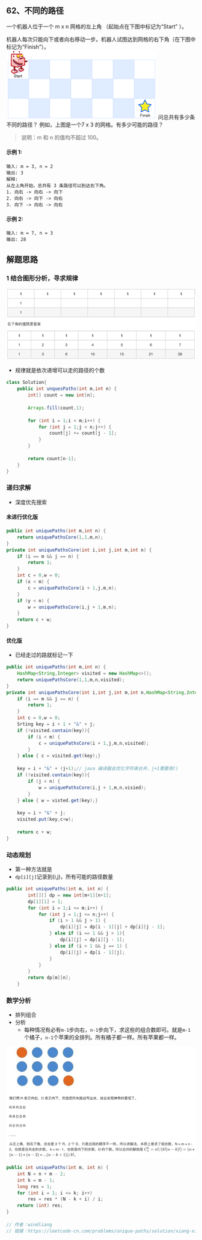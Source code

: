 ## 62、不同的路径
一个机器人位于一个 m x n 网格的左上角 （起始点在下图中标记为“Start” ）。

机器人每次只能向下或者向右移动一步。机器人试图达到网格的右下角（在下图中标记为“Finish”）。
![tu](../../images/62_robot_maze.png)
问总共有多少条不同的路径？
例如，上图是一个7 x 3 的网格。有多少可能的路径？

> 说明：m 和 n 的值均不超过 100。

#### 示例 1:
```
输入: m = 3, n = 2
输出: 3
解释:
从左上角开始，总共有 3 条路径可以到达右下角。
1. 向右 -> 向右 -> 向下
2. 向右 -> 向下 -> 向右
3. 向下 -> 向右 -> 向右
```
#### 示例 2:
```
输入: m = 7, n = 3
输出: 28
```
<!-- 来源：力扣（LeetCode）
链接：https://leetcode-cn.com/problems/unique-paths
著作权归领扣网络所有。商业转载请联系官方授权，非商业转载请注明出处。 -->
## 解题思路
### 1 结合图形分析，寻求规律
![tu](../../images/62_solve1.png)
- 规律就是依次递增可以走的路径的个数
```Java
class Solution{
    public int unquesPaths(int m,int n) {
        int[] count = new int[n];

        Arrays.fill(count,1);

        for (int i = 1;i < m;i++) {
            for (int j = 1;j < n;j++) {
                count[j] += count[j - 1];
            }
        }

        return count[n-1];
    }
}
```
### 递归求解
- 深度优先搜索
#### 未进行优化版
```java
public int uniquePaths(int m,int n) {
    return uniquePathsCore(1,1,m,n);
}
private int uniquePathsCore(int i,int j,int m,int n) {
    if (i == m && j == n) {
        return 1;
    }
    int c = 0,w = 0;
    if (x < m) {
        c = uniquePathsCore(i + 1,j,m,n);
    }
    if (y < n) {
        w = uniquePathsCore(i,j + 1,m,n);
    }
    return c + w;
}

```
#### 优化版
- 已经走过的路就标记一下
```java
public int uniquePaths(int m,int n) {
    HashMap<String,Integer> visited = new HashMap<>();
    return uniquePathsCore(1,1,m,n,visited);
}
private int uniquePathsCore(int i,int j,int m,int n,HashMap<String,Integer> visited) {
    if (i == m && j == n) {
        return 1;
    }
    int c = 0,w = 0;
    Srting key = i + 1 + "&" + j;
    if (!visited.contain(key)){
        if (i < m) {
            c = uniquePathsCore(i + 1,j,m,n,visited);
        }
    } else { c = visited.get(key);}
    
    key = i + "&" + (j+1);// java 编译器会优化字符串合并，j+1需要用()
    if (!visited.contain(key)){
        if (j < n) {
            w = uniquePathsCore(i,j + 1,m,n,visied);
        }
    } else { w = visted.get(key);}
    
    key = i + "&" + j;
    visited.put(key,c+w);

    return c + w;
}
```

### 动态规划
- 第一种方法就是
- `dp[i][j]`记录到(i,j)，所有可能的路径数量
```java
public int uniquePaths(int m, int n) {
        int[][] dp = new int[m+1][n+1];
        dp[1][1] = 1;
        for (int i = 1;i <= m;i++) {
            for (int j = 1;j <= n;j++) {
                if (i > 1 && j > 1) {
                    dp[i][j] = dp[i - 1][j] + dp[i][j - 1];
                } else if (i == 1 && j > 1){
                    dp[i][j] = dp[i][j - 1];
                } else if (i > 1 && j == 1) {
                    dp[i][j] = dp[i - 1][j];
                }
            }
        }
        return dp[m][n];
    }
```

### 数学分析
- 排列组合
- 分析
    - 每种情况有必有`m-1`步向右，`n-1`步向下，求这些的组合数即可。就是`m-1`个橘子，`n-1`个苹果的全排列。所有橘子都一样。所有苹果都一样。

![ss](../../images/62_组合数求解.png)

```java
public int uniquePaths(int m, int n) {
    int N = n + m - 2; 
    int k = m - 1;  
    long res = 1; 
    for (int i = 1; i <= k; i++)
        res = res * (N - k + i) / i;
    return (int) res; 
}

// 作者：windliang
// 链接：https://leetcode-cn.com/problems/unique-paths/solution/xiang-xi-tong-su-de-si-lu-fen-xi-duo-jie-fa-by-20/
```